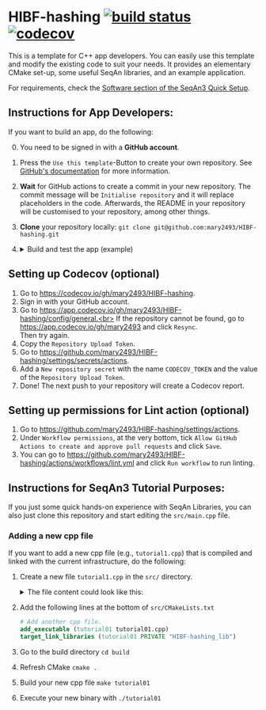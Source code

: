 <!--
SPDX-FileCopyrightText: 2006-2025 Knut Reinert & Freie Universität Berlin
SPDX-FileCopyrightText: 2016-2025 Knut Reinert & MPI für molekulare Genetik
SPDX-License-Identifier: CC0-1.0
-->

# HIBF-hashing [![build status][1]][2] [![codecov][3]][4]
<!--
    Above uses reference-style links with numbers.
    See also https://github.com/adam-p/markdown-here/wiki/Markdown-Cheatsheet#links.

    For example, `[![build status][1]][2]` evaluates to the following:
        `[link_text][2]`
        `[2]` is a reference to a link, i.e. `[link_text](https://...)`

        `[link_text]` = `[![build status][1]]`
        `[1]` is once again a reference to a link - this time an image, i.e. `[![build status](https://...)]
        `![build status]` is the text that should be displayed if the linked resource (`[1]`) is not available

    `[![build status][1]][2]` hence means:
    Show the picture linked under `[1]`. In case it cannot be displayed, show the text "build status" instead.
    The picture, or alternative text, should link to `[2]`.
-->

<!--
    This is the CI badge image:
        `https://img.shields.io/github/workflow/status/` - we do not use GitHub's badges as they are not customisable.
        `/mary2493/HIBF-hashing/` - owner/repository
        `CI%20on%20Linux` - name of the workflow as encoded URL (e.g., whitespace = %20)
        `main` - branch to show
        `?style=flat&logo=github` - use a GitHub-style badge
        `&label=HIBF-hashing%20CI` - text on the badge
        `"Open GitHub actions page"` - this text will be shown on hover
-->
[1]: https://img.shields.io/github/actions/workflow/status/mary2493/HIBF-hashing/ci_linux.yml?branch=main&style=flat&logo=github&label=HIBF-hashing%20CI "Open GitHub actions page"
<!--
    This is the CI badge link:
        `https://github.com/mary2493/HIBF-hashing/actions` - actions page of owner/repository
        `?query=branch%3Amain` - only show actions that ran on the mater branch
-->
[2]: https://github.com/mary2493/HIBF-hashing/actions?query=branch%3Amain
<!--
    This is the Codecov badge image:
        Codecov offers badges: https://app.codecov.io/gh/mary2493/HIBF-hashing/settings/badge
        While being logged in into Codecov, navigate to Settings->Badge and copy the markdown badge.
        Copy the image part of the markdown badge here.
    `"Open Codecov page"` - this text will be shown on hover
-->
[3]: https://codecov.io/gh/mary2493/HIBF-hashing/branch/main/graph/badge.svg "Open Codecov page"
<!--
    This is the Codecov badge link:
        Codecov offers badges: https://app.codecov.io/gh/mary2493/HIBF-hashing/settings/badge
        While being logged in into Codecov, navigate to Settings->Badge and copy the markdown badge.
        Copy the URL part of the markdown badge here.
-->
[4]: https://codecov.io/gh/mary2493/HIBF-hashing

This is a template for C++ app developers.
You can easily use this template and modify the existing code to suit your needs.
It provides an elementary CMake set-up, some useful SeqAn libraries, and an example application.

For requirements, check the [Software section of the SeqAn3 Quick Setup](https://docs.seqan.de/seqan3/main_user/setup.html#autotoc_md109).

## Instructions for App Developers:

If you want to build an app, do the following:

0. You need to be signed in with a **GitHub account**.
1. Press the `Use this template`-Button to create your own repository. See [GitHub's documentation](https://docs.github.com/en/github/creating-cloning-and-archiving-repositories/creating-a-repository-from-a-template) for more information.
2. **Wait** for GitHub actions to create a commit in your new repository. The commit message will be `Initialise repository` and it will replace placeholders in the code. Afterwards, the README in your repository will be customised to your repository, among other things.
3. **Clone** your repository locally: `git clone git@github.com:mary2493/HIBF-hashing.git`
4. <details><summary>Build and test the app (example) </summary>
    In your local repository clone, you can do the following to build and test your app:

    ```bash
    mkdir build        # create build directory
    cd build           # step into build directory
    cmake ..           # call cmake on the repository
    make               # build the app HIBF-hashing
    make check         # build and run tests
    ./bin/HIBF-hashing # Execute the app (prints a short help page)
    ```
   </details>

## Setting up Codecov (optional)

1. Go to https://codecov.io/gh/mary2493/HIBF-hashing.
2. Sign in with your GitHub account.
3. Go to https://app.codecov.io/gh/mary2493/HIBF-hashing/config/general.<br>
   If the repository cannot be found, go to https://app.codecov.io/gh/mary2493 and click `Resync`.<br>
   Then try again.
4. Copy the `Repository Upload Token`.
5. Go to https://github.com/mary2493/HIBF-hashing/settings/secrets/actions.
6. Add a `New repository secret` with the name `CODECOV_TOKEN` and the value of the `Repository Upload Token`.
7. Done! The next push to your repository will create a Codecov report.

## Setting up permissions for Lint action (optional)

1. Go to https://github.com/mary2493/HIBF-hashing/settings/actions.
2. Under `Workflow permissions`, at the very bottom, tick `Allow GitHub Actions to create and approve pull requests` and click `Save`.
3. You can go to https://github.com/mary2493/HIBF-hashing/actions/workflows/lint.yml and click `Run workflow` to run linting.

## Instructions for SeqAn3 Tutorial Purposes:

If you just some quick hands-on experience with SeqAn Libraries, you can also just clone this repository and start editing the `src/main.cpp` file.

### Adding a new cpp file

If you want to add a new cpp file (e.g., `tutorial1.cpp`) that is compiled and linked with the current infrastructure, do the following:

1. Create a new file `tutorial1.cpp` in the `src/` directory.
   <details><summary>The file content could look like this:</summary>

   ```cpp
   #include <seqan3/core/debug_stream.hpp>

   int main()
   {
       seqan3::debug_stream << "Hello, World!" << std::endl;
   }
   ```
   </details>
2. Add the following lines at the bottom of `src/CMakeLists.txt`
    ```cmake
    # Add another cpp file.
    add_executable (tutorial01 tutorial01.cpp)
    target_link_libraries (tutorial01 PRIVATE "HIBF-hashing_lib")
    ```
3. Go to the build directory `cd build`
4. Refresh CMake `cmake .`
5. Build your new cpp file `make tutorial01`
6. Execute your new binary with `./tutorial01`
